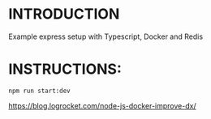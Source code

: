 # INTRODUCTION
Example express setup with Typescript, Docker and Redis

# INSTRUCTIONS:
`npm run start:dev`

https://blog.logrocket.com/node-js-docker-improve-dx/